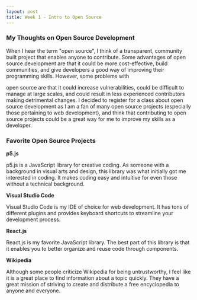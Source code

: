 ```yaml
---
layout: post
title: Week 1 - Intro to Open Source
---
```


### My Thoughts on Open Source Development
When I hear the term "open source", I think of a transparent, community built project that enables anyone to contribute. Some advantages of open source development are that it could be more cost-effective, build communities, and give developers a good way of improving their programming skills. However, some problems with 
<!--more-->
open source are that it could increase vulnerabilities, could be difficult to manage at large scales, and could result in less experienced contributors making detrimental changes. I decided to register for a class about open source development as I am a fan of many open source projects (especially those pertaining to web development), and think that contributing to open source projects could be a great way for me to improve my skills as a developer.

### Favorite Open Source Projects

**p5.js**

p5.js is a JavaScript library for creative coding. As someone with a background in visual arts and design, this library was what initially got me interested in coding. It makes coding easy and intuitive for even those without a technical background.

**Visual Studio Code**

Visual Studio Code is my IDE of choice for web development. It has tons of different plugins and provides keyboard shortcuts to streamline your development process.

**React.js**

React.js is my favorite JavaScript library. The best part of this library is that it enables you to better organize and reuse code through components.

**Wikipedia**

Although some people criticize Wikipedia for being untrustworthy, I feel like it is a great place to find information about a topic quickly. They have a great mission of striving to create and distribute a free encyclopedia to anyone and everyone.